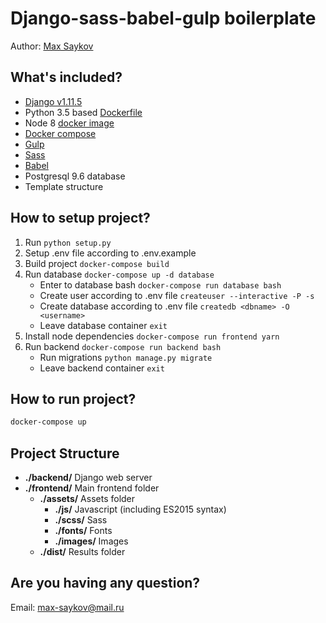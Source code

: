 Django-sass-babel-gulp boilerplate
======
Author: [Max Saykov](https://github.com/iviaks/)

What's included?
------
- [Django v1.11.5](https://docs.djangoproject.com/en/1.11/)
- Python 3.5 based [Dockerfile](https://hub.docker.com/_/python/)
- Node 8 [docker image](https://hub.docker.com/_/node/)
- [Docker compose](https://docs.docker.com/compose/)
- [Gulp](https://gulpjs.com/)
- [Sass](http://sass-lang.com/)
- [Babel](https://babeljs.io/)
- Postgresql 9.6 database
- Template structure

How to setup project?
------
1. Run `python setup.py`
2. Setup .env file according to .env.example
3. Build project `docker-compose build`
4. Run database `docker-compose up -d database`
    * Enter to database bash `docker-compose run database bash`
    * Create user according to .env file `createuser --interactive -P -s`
    * Create database according to .env file `createdb <dbname> -O <username>`
    * Leave database container `exit`
5. Install node dependencies `docker-compose run frontend yarn`
6. Run backend `docker-compose run backend bash`
    * Run migrations `python manage.py migrate`
    * Leave backend container `exit`

How to run project?
------
```bash
docker-compose up
```

Project Structure
------
* **./backend/** Django web server
* **./frontend/** Main frontend folder
  * **./assets/** Assets folder
    * **./js/** Javascript (including ES2015 syntax)
    * **./scss/** Sass
    * **./fonts/** Fonts
    * **./images/** Images
  * **./dist/** Results folder

Are you having any question?
------
Email: max-saykov@mail.ru
